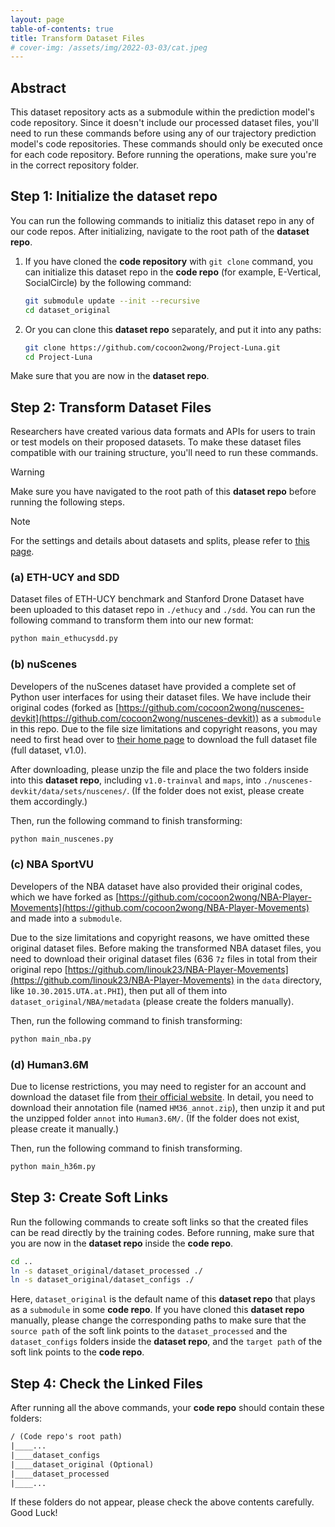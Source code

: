 ```yaml
---
layout: page
table-of-contents: true
title: Transform Dataset Files
# cover-img: /assets/img/2022-03-03/cat.jpeg
---
```

<!--
 * @Author: Conghao Wong
 * @Date: 2023-03-21 17:52:21
 * @LastEditors: Conghao Wong
 * @LastEditTime: 2025-03-25 14:34:54
 * @Description: file content
 * @Github: https://cocoon2wong.github.io
 * Copyright 2023 Conghao Wong, All Rights Reserved.
-->

## Abstract

This dataset repository acts as a submodule within the prediction model's code repository.
Since it doesn't include our processed dataset files, you'll need to run these commands before using any of our trajectory prediction model's code repositories.
These commands should only be executed once for each code repository.
Before running the operations, make sure you're in the correct repository folder.

## Step 1: Initialize the dataset repo

You can run the following commands to initializ this dataset repo in any of our code repos.
After initializing, navigate to the root path of the **dataset repo**.

1. If you have cloned the **code repository** with `git clone` command, you can initialize this dataset repo in the **code repo** (for example, E-Vertical, SocialCircle) by the following command:

    ```bash
    git submodule update --init --recursive
    cd dataset_original
    ```

2. Or you can clone  this **dataset repo** separately, and put it into any paths:

    ```bash
    git clone https://github.com/cocoon2wong/Project-Luna.git
    cd Project-Luna
    ```

Make sure that you are now in the **dataset repo**.

## Step 2: Transform Dataset Files

Researchers have created various data formats and APIs for users to train or test models on their proposed datasets.
To make these dataset files compatible with our training structure, you'll need to run these commands.

> [!WARNING]
> Make sure you have navigated to the root path of this **dataset repo** before running the following steps.

> [!NOTE]
> For the settings and details about datasets and splits, please refer to [this page](../notes).

### (a) ETH-UCY and SDD

Dataset files of ETH-UCY benchmark and Stanford Drone Dataset have been uploaded to this dataset repo in `./ethucy` and `./sdd`.
You can run the following command to transform them into our new format:

```bash
python main_ethucysdd.py
```

### (b) nuScenes

Developers of the nuScenes dataset have provided a complete set of Python user interfaces for using their dataset files.
We have include their original codes (forked as [https://github.com/cocoon2wong/nuscenes-devkit](https://github.com/cocoon2wong/nuscenes-devkit)) as a `submodule` in this repo.
Due to the file size limitations and copyright reasons, you may need to first head over to [their home page](https://nuscenes.org/nuscenes) to download the full dataset file (full dataset, v1.0).

After downloading, please unzip the file and place the two folders inside into this **dataset repo**, including `v1.0-trainval` and `maps`, into `./nuscenes-devkit/data/sets/nuscenes/`.
(If the folder does not exist, please create them accordingly.)

Then, run the following command to finish transforming:

```bash
python main_nuscenes.py
```

### (c) NBA SportVU

Developers of the NBA dataset have also provided their original codes, which we have forked as [https://github.com/cocoon2wong/NBA-Player-Movements](https://github.com/cocoon2wong/NBA-Player-Movements) and made into a `submodule`.

Due to the size limitations and copyright reasons, we have omitted these original dataset files.
Before making the transformed NBA dataset files, you need to download their original
dataset files (636 `7z` files in total from their original repo [https://github.com/linouk23/NBA-Player-Movements](https://github.com/linouk23/NBA-Player-Movements) in the `data` directory, like `10.30.2015.UTA.at.PHI`), then put all of them into `dataset_original/NBA/metadata` (please create the folders manually).

Then, run the following command to finish transforming:

```bash
python main_nba.py
```

### (d) Human3.6M

Due to license restrictions, you may need to register for an account and download the dataset file from [their official website](http://vision.imar.ro/human3.6m/description.php).
In detail, you need to download their annotation file (named `HM36_annot.zip`), then unzip it and put the unzipped folder `annot` into `Human3.6M/`.
(If the folder does not exist, please create it manually.)

Then, run the following command to finish transforming.

```bash
python main_h36m.py
```

## Step 3: Create Soft Links

Run the following commands to create soft links so that the created files can be read directly by the training codes.
Before running, make sure that you are now in the **dataset repo** inside the **code repo**.

```bash
cd ..
ln -s dataset_original/dataset_processed ./
ln -s dataset_original/dataset_configs ./
```

Here, `dataset_original` is the default name of this **dataset repo** that plays as a `submodule` in some **code repo**.
If you have cloned this **dataset repo** manually, please change the corresponding paths to make sure that the `source path` of the soft link points to the `dataset_processed` and the `dataset_configs` folders inside the **dataset repo**, and the `target path` of the soft link points to the **code repo**.

## Step 4: Check the Linked Files

After running all the above commands, your **code repo** should contain these folders:

```xml
/ (Code repo's root path)
|____...
|____dataset_configs
|____dataset_original (Optional)
|____dataset_processed
|____...
```

If these folders do not appear, please check the above contents carefully.
Good Luck!
